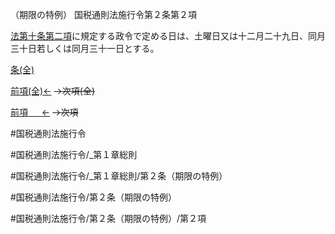 （期限の特例）
国税通則法施行令第２条第２項

[法第十条第二項](国税通則法＿＿＿＿＿第１０条第２項)に規定する政令で定める日は、土曜日又は十二月二十九日、同月三十日若しくは同月三十一日とする。

[条(全)](国税通則法施行＿令＿第２条_.md)

[前項(全)←](国税通則法施行＿令＿第２条第１項_.md)  ~~→次項(全)~~

[前項 　 ←](国税通則法施行＿令＿第２条第１項.md)  ~~→次項~~



#国税通則法施行令

#国税通則法施行令/_第１章総則

#国税通則法施行令/_第１章総則/第２条（期限の特例）

#国税通則法施行令/第２条（期限の特例）

#国税通則法施行令/第２条（期限の特例）/第２項

